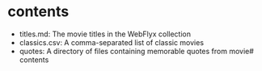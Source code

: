 # contents

* titles.md: The movie titles in the WebFlyx collection
* classics.csv: A comma-separated list of classic movies
* quotes: A directory of files containing memorable quotes from movie# contents
